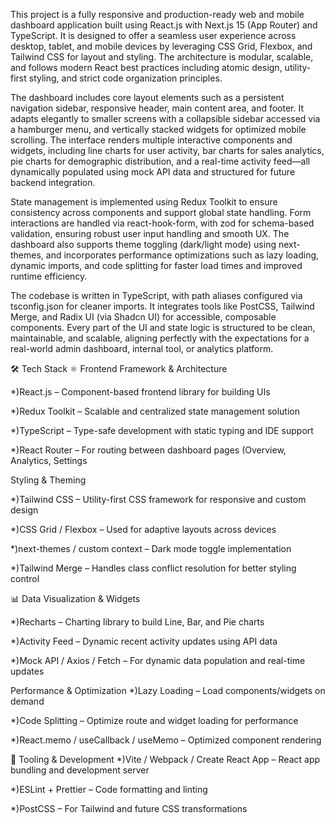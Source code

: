 This project is a fully responsive and production-ready web and mobile dashboard application built using React.js with Next.js 15 (App Router) and TypeScript. It is designed to offer a seamless user experience across desktop, tablet, and mobile devices by leveraging CSS Grid, Flexbox, and Tailwind CSS for layout and styling. The architecture is modular, scalable, and follows modern React best practices including atomic design, utility-first styling, and strict code organization principles.

The dashboard includes core layout elements such as a persistent navigation sidebar, responsive header, main content area, and footer. It adapts elegantly to smaller screens with a collapsible sidebar accessed via a hamburger menu, and vertically stacked widgets for optimized mobile scrolling. The interface renders multiple interactive components and widgets, including line charts for user activity, bar charts for sales analytics, pie charts for demographic distribution, and a real-time activity feed—all dynamically populated using mock API data and structured for future backend integration.

State management is implemented using Redux Toolkit to ensure consistency across components and support global state handling. Form interactions are handled via react-hook-form, with zod for schema-based validation, ensuring robust user input handling and smooth UX. The dashboard also supports theme toggling (dark/light mode) using next-themes, and incorporates performance optimizations such as lazy loading, dynamic imports, and code splitting for faster load times and improved runtime efficiency.

The codebase is written in TypeScript, with path aliases configured via tsconfig.json for cleaner imports. It integrates tools like PostCSS, Tailwind Merge, and Radix UI (via Shadcn UI) for accessible, composable components. Every part of the UI and state logic is structured to be clean, maintainable, and scalable, aligning perfectly with the expectations for a real-world admin dashboard, internal tool, or analytics platform.

🛠️ Tech Stack ⚛️ Frontend Framework & Architecture

*)React.js – Component-based frontend library for building UIs

*)Redux Toolkit – Scalable and centralized state management solution

*)TypeScript – Type-safe development with static typing and IDE support

*)React Router – For routing between dashboard pages (Overview, Analytics, Settings

Styling & Theming

*)Tailwind CSS – Utility-first CSS framework for responsive and custom design

*)CSS Grid / Flexbox – Used for adaptive layouts across devices

*)next-themes / custom context – Dark mode toggle implementation

*)Tailwind Merge – Handles class conflict resolution for better styling control

📊 Data Visualization & Widgets

*)Recharts – Charting library to build Line, Bar, and Pie charts

*)Activity Feed – Dynamic recent activity updates using API data

*)Mock API / Axios / Fetch – For dynamic data population and real-time updates

Performance & Optimization *)Lazy Loading – Load components/widgets on demand

*)Code Splitting – Optimize route and widget loading for performance

*)React.memo / useCallback / useMemo – Optimized component rendering

🧪 Tooling & Development *)Vite / Webpack / Create React App – React app bundling and development server

*)ESLint + Prettier – Code formatting and linting

*)PostCSS – For Tailwind and future CSS transformations
